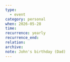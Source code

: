 ```yaml
---
type:
  - event
category: personal
when: 2026-05-28
time:
recurrence: yearly
recurrence_end:
relation:
archive:
note: John's birthday (Dad)
---
```


